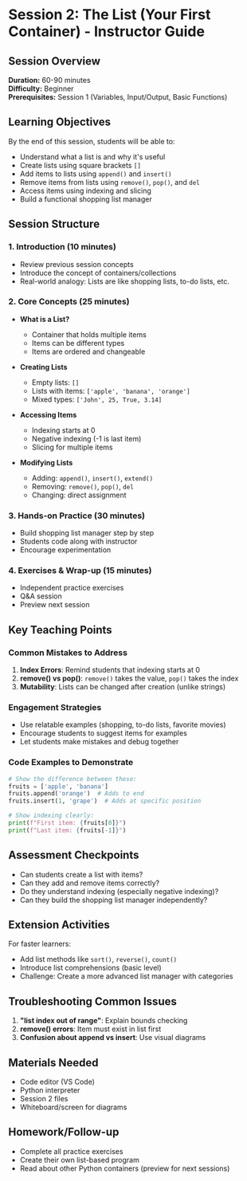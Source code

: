 # Session 2: The List (Your First Container) - Instructor Guide

## Session Overview
**Duration:** 60-90 minutes  
**Difficulty:** Beginner  
**Prerequisites:** Session 1 (Variables, Input/Output, Basic Functions)

## Learning Objectives
By the end of this session, students will be able to:
- Understand what a list is and why it's useful
- Create lists using square brackets `[]`
- Add items to lists using `append()` and `insert()`
- Remove items from lists using `remove()`, `pop()`, and `del`
- Access items using indexing and slicing
- Build a functional shopping list manager

## Session Structure

### 1. Introduction (10 minutes)
- Review previous session concepts
- Introduce the concept of containers/collections
- Real-world analogy: Lists are like shopping lists, to-do lists, etc.

### 2. Core Concepts (25 minutes)
- **What is a List?**
  - Container that holds multiple items
  - Items can be different types
  - Items are ordered and changeable
  
- **Creating Lists**
  - Empty lists: `[]`
  - Lists with items: `['apple', 'banana', 'orange']`
  - Mixed types: `['John', 25, True, 3.14]`

- **Accessing Items**
  - Indexing starts at 0
  - Negative indexing (-1 is last item)
  - Slicing for multiple items

- **Modifying Lists**
  - Adding: `append()`, `insert()`, `extend()`
  - Removing: `remove()`, `pop()`, `del`
  - Changing: direct assignment

### 3. Hands-on Practice (30 minutes)
- Build shopping list manager step by step
- Students code along with instructor
- Encourage experimentation

### 4. Exercises & Wrap-up (15 minutes)
- Independent practice exercises
- Q&A session
- Preview next session

## Key Teaching Points

### Common Mistakes to Address
1. **Index Errors**: Remind students that indexing starts at 0
2. **remove() vs pop()**: `remove()` takes the value, `pop()` takes the index
3. **Mutability**: Lists can be changed after creation (unlike strings)

### Engagement Strategies
- Use relatable examples (shopping, to-do lists, favorite movies)
- Encourage students to suggest items for examples
- Let students make mistakes and debug together

### Code Examples to Demonstrate
```python
# Show the difference between these:
fruits = ['apple', 'banana']
fruits.append('orange')  # Adds to end
fruits.insert(1, 'grape')  # Adds at specific position

# Show indexing clearly:
print(f"First item: {fruits[0]}")
print(f"Last item: {fruits[-1]}")
```

## Assessment Checkpoints
- Can students create a list with items?
- Can they add and remove items correctly?
- Do they understand indexing (especially negative indexing)?
- Can they build the shopping list manager independently?

## Extension Activities
For faster learners:
- Add list methods like `sort()`, `reverse()`, `count()`
- Introduce list comprehensions (basic level)
- Challenge: Create a more advanced list manager with categories

## Troubleshooting Common Issues
1. **"list index out of range"**: Explain bounds checking
2. **remove() errors**: Item must exist in list first
3. **Confusion about append vs insert**: Use visual diagrams

## Materials Needed
- Code editor (VS Code)
- Python interpreter
- Session 2 files
- Whiteboard/screen for diagrams

## Homework/Follow-up
- Complete all practice exercises
- Create their own list-based program
- Read about other Python containers (preview for next sessions)